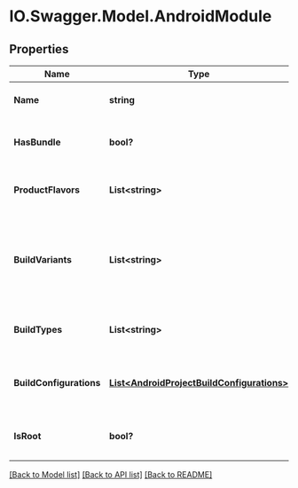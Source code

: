 # IO.Swagger.Model.AndroidModule
## Properties

Name | Type | Description | Notes
------------ | ------------- | ------------- | -------------
**Name** | **string** | Name of the Android module | 
**HasBundle** | **bool?** | Module contains bundle settings | [optional] 
**ProductFlavors** | **List&lt;string&gt;** | The product flavors of the Android module | [optional] 
**BuildVariants** | **List&lt;string&gt;** | The detected build variants of the Android module (matrix of product flavor + build type (debug|release)) | [optional] 
**BuildTypes** | **List&lt;string&gt;** | The detected build types of the Android module | [optional] 
**BuildConfigurations** | [**List&lt;AndroidProjectBuildConfigurations&gt;**](AndroidProjectBuildConfigurations.md) | The detected build configurations of the Android module | [optional] 
**IsRoot** | **bool?** | Whether the module is at the root level of the project | [optional] 

[[Back to Model list]](../README.md#documentation-for-models) [[Back to API list]](../README.md#documentation-for-api-endpoints) [[Back to README]](../README.md)

